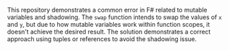 This repository demonstrates a common error in F# related to mutable variables and shadowing.  The `swap` function intends to swap the values of `x` and `y`, but due to how mutable variables work within function scopes, it doesn't achieve the desired result.  The solution demonstrates a correct approach using tuples or references to avoid the shadowing issue.